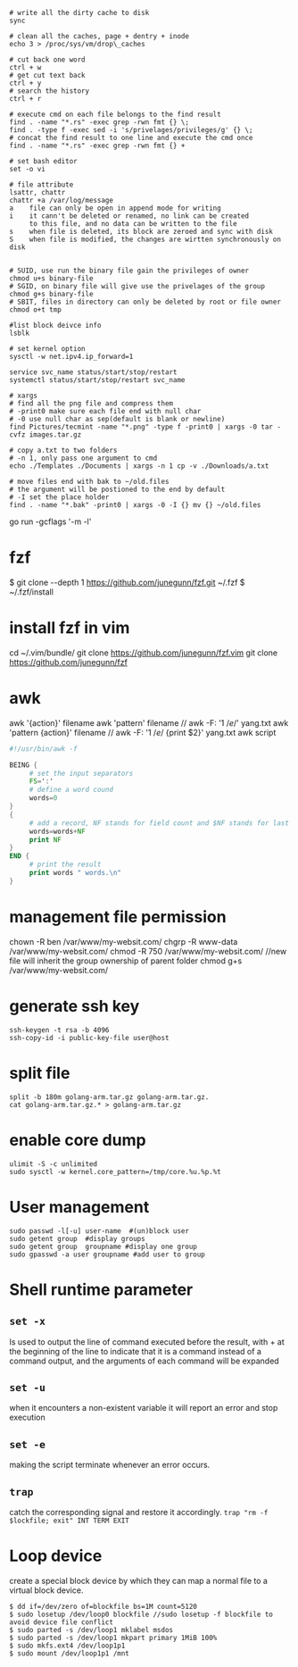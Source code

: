 ```shell
# write all the dirty cache to disk
sync

# clean all the caches, page + dentry + inode
echo 3 > /proc/sys/vm/drop\_caches

# cut back one word
ctrl + w
# get cut text back
ctrl + y
# search the history
ctrl + r

# execute cmd on each file belongs to the find result
find . -name "*.rs" -exec grep -rwn fmt {} \;
find . -type f -exec sed -i 's/privelages/privileges/g' {} \;
# concat the find result to one line and execute the cmd once
find . -name "*.rs" -exec grep -rwn fmt {} + 

# set bash editor
set -o vi

# file attribute
lsattr, chattr
chattr +a /var/log/message
a    file can only be open in append mode for writing
i    it cann't be deleted or renamed, no link can be created
     to this file, and no data can be written to the file
s    when file is deleted, its block are zeroed and sync with disk
S    when file is modified, the changes are wirtten synchronously on disk


# SUID, use run the binary file gain the privileges of owner
chmod u+s binary-file
# SGID, on binary file will give use the privelages of the group
chmod g+s binary-file
# SBIT, files in directory can only be deleted by root or file owner
chmod o+t tmp

#list block deivce info
lsblk

# set kernel option
sysctl -w net.ipv4.ip_forward=1

service svc_name status/start/stop/restart
systemctl status/start/stop/restart svc_name

# xargs
# find all the png file and compress them
# -print0 make sure each file end with null char
# -0 use null char as sep(default is blank or newline)
find Pictures/tecmint -name "*.png" -type f -print0 | xargs -0 tar -cvfz images.tar.gz

# copy a.txt to two folders
# -n 1, only pass one argument to cmd
echo ./Templates ./Documents | xargs -n 1 cp -v ./Downloads/a.txt 

# move files end with bak to ~/old.files
# the argument will be postioned to the end by default
# -I set the place holder
find . -name "*.bak" -print0 | xargs -0 -I {} mv {} ~/old.files
```
go run -gcflags '-m -l'

# fzf
$ git clone --depth 1 https://github.com/junegunn/fzf.git ~/.fzf
$ ~/.fzf/install

# install fzf in vim
cd ~/.vim/bundle/
git clone https://github.com/junegunn/fzf.vim
git clone https://github.com/junegunn/fzf

# awk
awk '{action}' filename
awk 'pattern' filename                  // awk -F: '$1 ~ /e$/' yang.txt
awk 'pattern {action}' filename         // awk -F: '$1 ~ /e$/ {print $2}' yang.txt
awk script
```awk
#!/usr/bin/awk -f

BEING {
     # set the input separators
     FS=':'
     # define a word cound
     words=0
}
{
     # add a record, NF stands for field count and $NF stands for last field
     words=words+NF
     print NF
}
END {
     # print the result
     print words " words.\n"
}
```

# management file permission
chown -R ben /var/www/my-websit.com/
chgrp -R www-data /var/www/my-websit.com/
chmod -R 750 /var/www/my-websit.com/
//new file will inherit the group ownership of parent folder
chmod g+s /var/www/my-websit.com/

# generate ssh key
```shell
ssh-keygen -t rsa -b 4096
ssh-copy-id -i public-key-file user@host
```

# split file
```shell
split -b 180m golang-arm.tar.gz golang-arm.tar.gz.
cat golang-arm.tar.gz.* > golang-arm.tar.gz
```

# enable core dump
```shell
ulimit -S -c unlimited
sudo sysctl -w kernel.core_pattern=/tmp/core.%u.%p.%t
```

# User management
```shell
sudo passwd -l[-u] user-name  #(un)block user
sudo getent group  #display groups
sudo getent group  groupname #display one group
sudo gpasswd -a user groupname #add user to group
```

# Shell runtime parameter
## `set -x` 
Is used to output the line of command executed before the result, with + at the beginning of the line to indicate that it is a command instead of a command output, and the arguments of each command will be expanded

## `set -u`
when it encounters a non-existent variable it will report an error and stop execution

## `set -e`
making the script terminate whenever an error occurs.

## `trap`
catch the corresponding signal and restore it accordingly.
`trap "rm -f $lockfile; exit" INT TERM EXIT`

# Loop device
create a special block device by which they can map a normal file to a virtual block device.
```shell
$ dd if=/dev/zero of=blockfile bs=1M count=5120
$ sudo losetup /dev/loop0 blockfile //sudo losetup -f blockfile to avoid device file conflict
$ sudo parted -s /dev/loop1 mklabel msdos
$ sudo parted -s /dev/loop1 mkpart primary 1MiB 100%
$ sudo mkfs.ext4 /dev/loop1p1
$ sudo mount /dev/loop1p1 /mnt
```
